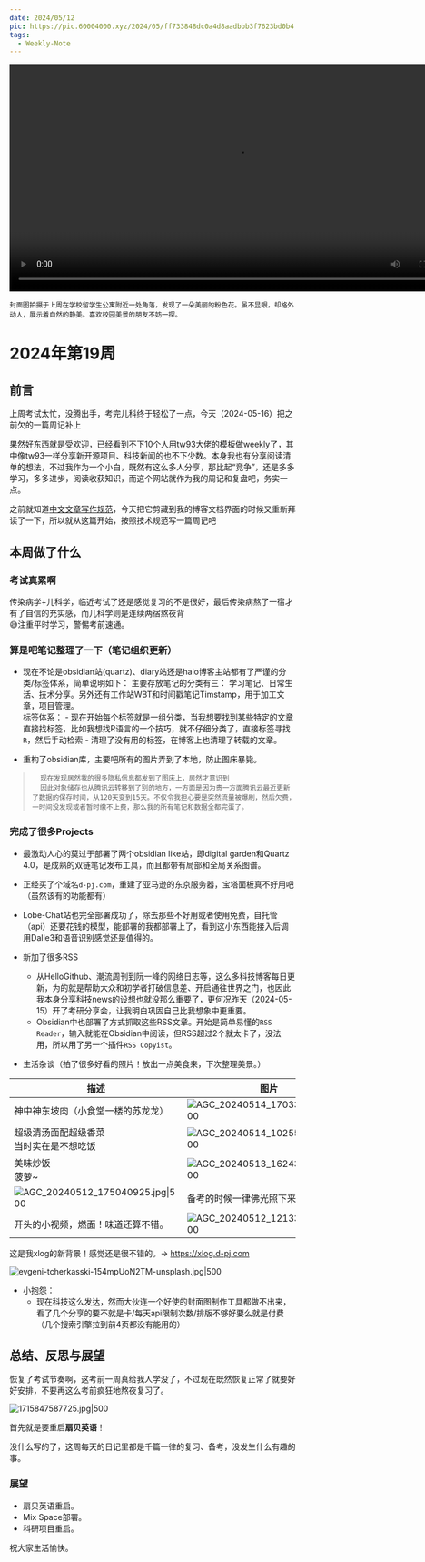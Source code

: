```yaml
---
date: 2024/05/12
pic: https://pic.60004000.xyz/2024/05/ff733848dc0a4d8aadbbb3f7623bd0b4.jpg
tags:
  - Weekly-Note
---
```

<video width="800px" preload playsinline autoplay loop><source src="https://vip.123pan.cn/1825634045/Share/database/v/24A/VID_20240512_121049.mp4" type="video/mp4" poster="https://10kcos1-1306082059.cos.ap-shanghai.myqcloud.com/pic-1/standpic.jpg"></video>

<small>封面图拍摄于上周在学校留学生公寓附近一处角落，发现了一朵美丽的粉色花。虽不显眼，却格外动人，展示着自然的静美。喜欢校园美景的朋友不妨一探。</small>
# 2024年第19周
## 前言  

上周考试太忙，没腾出手，考完儿科终于轻松了一点，今天（2024-05-16）把之前欠的一篇周记补上  

果然好东西就是受欢迎，已经看到不下10个人用tw93大佬的模板做weekly了，其中像tw93一样分享新开源项目、科技新闻的也不下少数。本身我也有分享阅读清单的想法，不过我作为一个小白，既然有这么多人分享，那比起“竞争”，还是多多学习，多多进步，阅读收获知识，而这个网站就作为我的周记和复盘吧，务实一点。  

之前就知道[中文文章写作规范](https://github.com/ruanyf/document-style-guide)，今天把它剪藏到我的博客文档界面的时候又重新拜读了一下，所以就从这篇开始，按照技术规范写一篇周记吧

## 本周做了什么

### 考试真累啊
传染病学+儿科学，临近考试了还是感觉复习的不是很好，最后传染病熬了一宿才有了自信的充实感，而儿科学则是连续两宿熬夜背  
😅注重平时学习，警惕考前速通。

### 算是吧笔记整理了一下（笔记组织更新）
- 现在不论是obsidian站(quartz)、diary站还是halo博客主站都有了严谨的分类/标签体系，简单说明如下：
	主要存放笔记的分类有三：
		学习笔记、日常生活、技术分享。另外还有工作站WBT和时间戳笔记Timstamp，用于加工文章，项目管理。  
	标签体系：
		- 现在开始每个标签就是一组分类，当我想要找到某些特定的文章直接找标签，比如我想找R语言的一个技巧，就不仔细分类了，直接标签寻找`R`，然后手动检索
		- 清理了没有用的标签，在博客上也清理了转载的文章。  

- 重构了obsidian库，主要吧所有的图片弄到了本地，防止图床暴毙。
> 		现在发现居然我的很多隐私信息都发到了图床上，居然才意识到
> 		因此对象储存也从腾讯云转移到了别的地方，一方面是因为贵一方面腾讯云最近更新了数据的保存时间，从120天变到15天。不仅令我担心要是突然流量被爆刷，然后欠费，一时间没发现或者暂时缴不上费，那么我的所有笔记和数据全都完蛋了。

### 完成了很多Projects
- 最激动人心的莫过于部署了两个obsidian like站，即digital garden和Quartz 4.0，是成熟的双链笔记发布工具，而且都带有局部和全局关系图谱。

- 正经买了个域名`d-pj.com`，重建了亚马逊的东京服务器，宝塔面板真不好用吧（虽然该有的功能都有）

- Lobe-Chat站也完全部署成功了，除去那些不好用或者使用免费，自托管（api）还要花钱的模型，能部署的我都部署上了，看到这小东西能接入后调用Dalle3和语音识别感觉还是值得的。  

- 新加了很多RSS
	- 从HelloGithub、潮流周刊到阮一峰的网络日志等，这么多科技博客每日更新，为的就是帮助大众和初学者打破信息差、开启通往世界之门，也因此我本身分享科技news的设想也就没那么重要了，更何况昨天（2024-05-15）开了考研分享会，让我明白巩固自己比我想象中更重要。  
	- Obsidian中也部署了方式抓取这些RSS文章。开始是简单易懂的`RSS Reader`，输入就能在Obsidian中阅读，但RSS超过2个就太卡了，没法用，所以用了另一个插件`RSS Copyist`。  

- 生活杂谈（拍了很多好看的照片！放出一点美食来，下次整理美景。）

| 描述                                                         | 图片                                                         |
| ------------------------------------------------------------ | ------------------------------------------------------------ |
| 神中神东坡肉（小食堂一楼的苏龙龙）                           | ![AGC_20240514_170334802.jpg\|500](https://pic.60004000.xyz/2024/05/12e15603e23ca8730b98dc005dbb9296.png)<br> |
| 超级清汤面配超级香菜<br>当时实在是不想吃饭<br>               | ![AGC_20240514_102554963.jpg\|500](https://pic.60004000.xyz/2024/05/1e31f4c1fe1f65bc03780cd2a6a99671.png)<br> |
| 美味炒饭<br>菠萝~                                            | ![AGC_20240513_162435706.jpg\|500](https://pic.60004000.xyz/2024/05/87305aa098bd0db5b7c4a06f973467cd.png)<br> |
| ![AGC_20240512_175040925.jpg\|500](https://pic.60004000.xyz/2024/05/872385239b5a409ba7cd6f9cc2748f66.png)<br> | 备考的时候一律佛光照下来                                     |
| 开头的小视频，燃面！味道还算不错。                           | ![AGC_20240512_121339227.jpg\|500](https://pic.60004000.xyz/2024/05/a195ba6110d9d68f5f9dfa7ad4ba16c2.png) |

这是我xlog的新背景！感觉还是很不错的。→ https://xlog.d-pj.com

![evgeni-tcherkasski-154mpUoN2TM-unsplash.jpg|500](https://pic.60004000.xyz/2024/05/e540dbf2404eaa49b55a78503948dc00.png)

- 小抱怨：
	- 现在科技这么发达，然而大伙连一个好使的封面图制作工具都做不出来，看了几个分享的要不就是卡/每天api限制次数/排版不够好要么就是付费（几个搜索引擎拉到前4页都没有能用的）

## 总结、反思与展望

恢复了考试节奏啊，这考前一周真给我人学没了，不过现在既然恢复正常了就要好好安排，不要再这么考前疯狂地熬夜复习了。  

![1715847587725.jpg|500](https://pic.60004000.xyz/2024/05/a2adc4016afc3050760f50117985592f.png)


首先就是要重启**扇贝英语**！  

没什么写的了，这周每天的日记里都是千篇一律的复习、备考，没发生什么有趣的事。

### 展望

- 扇贝英语重启。
- Mix Space部署。
- 科研项目重启。

祝大家生活愉快。